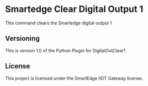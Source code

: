 # Smartedge Clear Digital Output 1

This command clears the Smartedge digital output 1


## Versioning

This is version 1.0 of the Python Plugin for DigitalOutClear1

## License

This project is licensed under the SmartEdge IIOT Gateway license.
